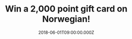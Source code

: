 ---
campaign-uuid: "c-897948fb-2774-44d5-95eb-3ba39e497591"
type: "Preview"
category: "competition"
date: "2018-06-01T09:00:00.000Z"
end-date: "2018-07-01T23:59:00.000Z"
disable-form: false
is_promoted: false
has_entry_page: true
title: "Win a 2,000 point gift card on Norwegian!"
competition-description: "<p>Summer is just around the corner… so get ready and pick\
  \ up your bags because NME AAA want to get YOU a holiday organised! We’re giving\
  \ away a 2,000 point gift card on Norwegian to one lucky NME member to win</p>\r\
  \n<p>Travel anytime and anywhere with Norwegian! Enter below to know more!</p>"
hero-header: "Win a 2,000 point gift card on Norwegian!"
terms-confirmation: "N/A"
banner-img: "https://assets.expresslyapp.com/asset-eb81fdec-e26c-4c3b-ae3d-689bdd74e49b.jpg"
logo-left-href: "https://www.norwegian.com/uk/invisible-pages/norwegiancom/"
logo-left-image: "https://assets.expresslyapp.com/be4f75e2-469f-4e72-973d-638438340c1e-thumb.png"
logo-left-title: "Norwegian"
bg-image-hero: "https://assets.expresslyapp.com/asset-05b05615-ab78-4a8b-8830-186417dae3f9.jpg"
bg-image-first: "https://assets.expresslyapp.com/asset-ba9213af-5dc2-40db-a71a-1ab4c8ec300f.jpg"
bg-image-second: "https://assets.expresslyapp.com/asset-1f015c5e-7fd2-4a5c-8e8b-42a22bec5bbe.jpg"
section1-content: "<p>Who doesn’t love a free trip? We do! That’s why we’re giving\
  \ away a 2,000 point gift card on Norwegian!</p>\r\n<p>Gift cards can be spent on\
  \ loads of Norwegian’s services like seat reservations, checked baggage, and pre-ordered\
  \ meals on board. But we know that the one you like the most is spending your gift\
  \ card on flights to any of Norwegian’s destinations!</p>"
section2-content: "<p>Norwegian gift cards are the best presents! and this one could\
  \ be yours! Treat yourself or your loved ones to a nice trip anywhere they like\
  \ by the chance of winning a 2,000 point gift card on Norwegian!</p>\r\n<p>Think\
  \ no more, enter below and you could be flying anywhere next summer thanks to NME\
  \ AAA</p>"
entry-title: "Win a 2,000 point gift card on Norwegian!"
entry-content: "<p>Enter the draw to win a 2,000 point gift card on Norwegian and\
  \ you could be travelling to your dream destination next summer by completing the\
  \ form below before 23.59pm on 01/07/2018.</p>"
has-winner: false
prize-description: "A 2,000 point gift card on Norwegian."
---